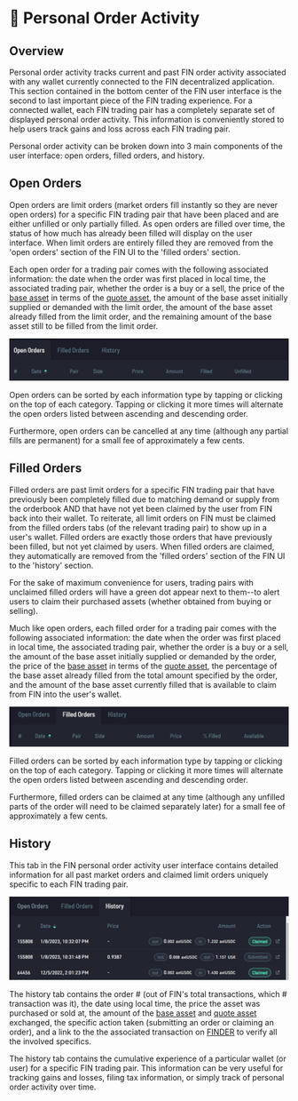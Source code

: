 # 📂 Personal Order Activity

## Overview

Personal order activity tracks current and past FIN order activity associated with any wallet currently connected to the FIN decentralized application. This section contained in the bottom center of the FIN user interface is the second to last important piece of the FIN trading experience. For a connected wallet, each FIN trading pair has a completely separate set of displayed personal order activity. This information is conveniently stored to help users track gains and loss across each FIN trading pair.

Personal order activity can be broken down into 3 main components of the user interface: open orders, filled orders, and history.&#x20;

## Open Orders

Open orders are limit orders (market orders fill instantly so they are never open orders) for a specific FIN trading pair that have been placed and are either unfilled or only partially filled. As open orders are filled over time, the status of how much has already been filled will display on the user interface. When limit orders are entirely filled they are removed from the 'open orders' section of the FIN UI to the 'filled orders' section.

Each open order for a trading pair comes with the following associated information: the date when the order was first placed in local time, the associated trading pair, whether the order is a buy or a sell, the price of the [base asset](./#fin-trading-pair-notation) in terms of the [quote asset](./#fin-trading-pair-notation), the amount of the base asset initially supplied or demanded with the limit order, the amount of the base asset already filled from the limit order, and the remaining amount of the base asset still to be filled from the limit order.

&#x20;                                        ![](<../../../.gitbook/assets/image (6).png>)

Open orders can be sorted by each information type by tapping or clicking on the top of each category. Tapping or clicking it more times will alternate the open orders listed between ascending and descending order.

Furthermore, open orders can be cancelled at any time (although any partial fills are permanent) for a small fee of approximately a few cents.

## Filled Orders

Filled orders are past limit orders for a specific FIN trading pair that have previously been completely filled due to matching demand or supply from the orderbook AND that have not yet been claimed by the user from FIN back into their wallet. To reiterate, all limit orders on FIN must be claimed from the filled orders tabs (of the relevant trading pair) to show up in a user's wallet. Filled orders are exactly those orders that have previously been filled, but not yet claimed by users.   When filled orders are claimed, they automatically are removed from the 'filled orders' section of the FIN UI to the 'history' section.

For the sake of maximum convenience for users, trading pairs with unclaimed filled orders will have a green dot appear next to them--to alert users to claim their purchased assets (whether obtained from buying or selling).

Much like open orders, each filled order for a trading pair comes with the following associated information: the date when the order was first placed in local time, the associated trading pair, whether the order is a buy or a sell, the amount of the base asset initially supplied or demanded by the order, the price of the [base](./#fin-trading-pair-notation)[ asset](./#fin-trading-pair-notation) in terms of the [quote](./#fin-trading-pair-notation)[ asset](./#fin-trading-pair-notation), the percentage of the base asset already filled from the total amount specified by the order, and the amount of the base asset currently filled that is available to claim from FIN into the user's wallet.

&#x20;                                         ![](<../../../.gitbook/assets/image (43).png>)

Filled orders can be sorted by each information type by tapping or clicking on the top of each category. Tapping or clicking it more times will alternate the open orders listed between ascending and descending order.

Furthermore, filled orders can be claimed at any time (although any unfilled parts of the order will need to be claimed separately later) for a small fee of approximately a few cents.

## History

This tab in the FIN personal order activity user interface contains detailed information for all past market orders and claimed limit orders uniquely specific to each FIN trading pair.

&#x20;                                            ![](<../../../.gitbook/assets/image (33).png>)

The history tab contains the order # (out of FIN's total transactions, which # transaction was it), the date using local time, the price the asset was purchased or sold at, the amount of the [base asset](./#fin-trading-pair-notation) and [quote asset](./#fin-trading-pair-notation) exchanged, the specific action taken (submitting an order or claiming an order), and a link to the the associated transaction on [FINDER](../../finder/) to verify all the involved specifics.

The history tab contains the cumulative experience of a particular wallet (or user) for a specific FIN trading pair. This information can be very useful for tracking gains and losses, filing tax information, or simply track of personal order activity over time.&#x20;
